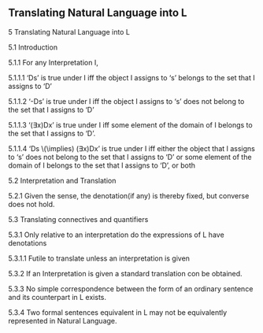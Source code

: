 Translating Natural Language into L
-------

5	Translating Natural Language into L

5.1	Introduction

5.1.1	For any Interpretation I,

5.1.1.1	‘Ds’ is true under I iff the object I assigns to ‘s’ belongs to the set that I assigns to ‘D’

5.1.1.2	‘-Ds’ is true under I iff the object I assigns to ‘s’ does not belong to the set that I assigns to ‘D’

5.1.1.3	‘(∃x)Dx’ is true under I iff some element of the domain of I belongs to the set that I assigns to ‘D’.

5.1.1.4	‘Ds \\(\implies\) (∃x)Dx’ is true under I iff either the object that I assigns to ‘s’ does not belong to the set that I assigns to ‘D’ or some element of the domain of I belongs to the set that I assigns to ‘D’, or both

5.2	Interpretation and Translation

5.2.1	Given the sense, the denotation(if any) is thereby fixed, but converse does not hold.

5.3	Translating connectives and quantifiers

5.3.1	Only relative to an interpretation do the expressions of L have denotations

5.3.1.1	Futile to translate unless an interpretation is given

5.3.2	If an Interpretation is given a standard translation con be obtained.

5.3.3	No simple correspondence between the form of an ordinary sentence and its counterpart in L exists.

5.3.4	Two formal sentences equivalent in L may not be equivalently represented in Natural Language.

